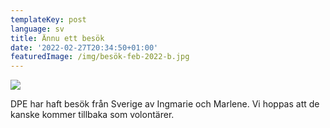```yaml
---
templateKey: post
language: sv
title: Ännu ett besök
date: '2022-02-27T20:34:50+01:00'
featuredImage: /img/besök-feb-2022-b.jpg
---
```

![](/img/besök-feb-2022-b.jpg)

DPE har haft besök från Sverige av Ingmarie och Marlene. Vi hoppas att de kanske kommer tillbaka som volontärer.
